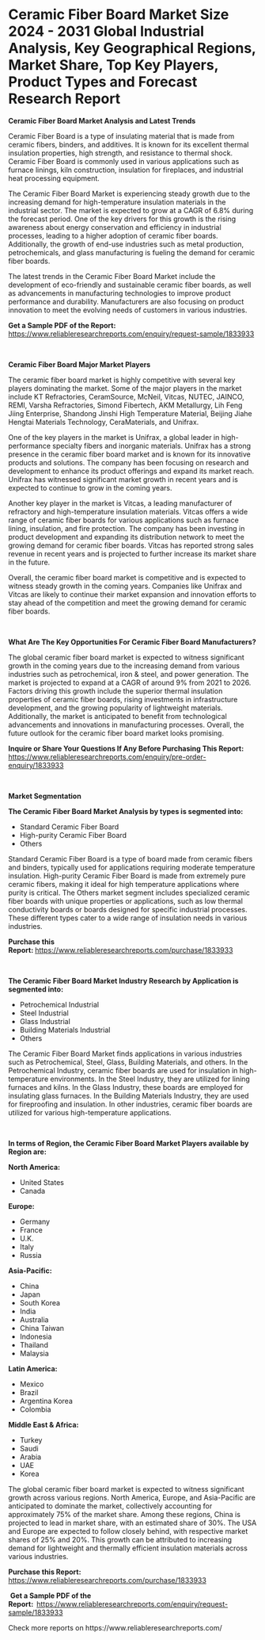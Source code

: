 <p><h1>Ceramic Fiber Board Market Size 2024 - 2031 Global Industrial Analysis, Key Geographical Regions, Market Share, Top Key Players, Product Types and Forecast Research Report</h1></p><p><strong>Ceramic Fiber Board Market Analysis and Latest Trends</strong></p>
<p><p>Ceramic Fiber Board is a type of insulating material that is made from ceramic fibers, binders, and additives. It is known for its excellent thermal insulation properties, high strength, and resistance to thermal shock. Ceramic Fiber Board is commonly used in various applications such as furnace linings, kiln construction, insulation for fireplaces, and industrial heat processing equipment.</p><p>The Ceramic Fiber Board Market is experiencing steady growth due to the increasing demand for high-temperature insulation materials in the industrial sector. The market is expected to grow at a CAGR of 6.8% during the forecast period. One of the key drivers for this growth is the rising awareness about energy conservation and efficiency in industrial processes, leading to a higher adoption of ceramic fiber boards. Additionally, the growth of end-use industries such as metal production, petrochemicals, and glass manufacturing is fueling the demand for ceramic fiber boards.</p><p>The latest trends in the Ceramic Fiber Board Market include the development of eco-friendly and sustainable ceramic fiber boards, as well as advancements in manufacturing technologies to improve product performance and durability. Manufacturers are also focusing on product innovation to meet the evolving needs of customers in various industries.</p></p>
<p><strong>Get a Sample PDF of the Report:&nbsp;</strong> <a href="https://www.reliableresearchreports.com/enquiry/request-sample/1833933">https://www.reliableresearchreports.com/enquiry/request-sample/1833933</a></p>
<p>&nbsp;</p>
<p><strong>Ceramic Fiber Board Major Market Players</strong></p>
<p><p>The ceramic fiber board market is highly competitive with several key players dominating the market. Some of the major players in the market include KT Refractories, CeramSource, McNeil, Vitcas, NUTEC, JAINCO, REMI, Varsha Refractories, Simond Fibertech, AKM Metallurgy, Lih Feng Jiing Enterprise, Shandong Jinshi High Temperature Material, Beijing Jiahe Hengtai Materials Technology, CeraMaterials, and Unifrax.</p><p>One of the key players in the market is Unifrax, a global leader in high-performance specialty fibers and inorganic materials. Unifrax has a strong presence in the ceramic fiber board market and is known for its innovative products and solutions. The company has been focusing on research and development to enhance its product offerings and expand its market reach. Unifrax has witnessed significant market growth in recent years and is expected to continue to grow in the coming years.</p><p>Another key player in the market is Vitcas, a leading manufacturer of refractory and high-temperature insulation materials. Vitcas offers a wide range of ceramic fiber boards for various applications such as furnace lining, insulation, and fire protection. The company has been investing in product development and expanding its distribution network to meet the growing demand for ceramic fiber boards. Vitcas has reported strong sales revenue in recent years and is projected to further increase its market share in the future.</p><p>Overall, the ceramic fiber board market is competitive and is expected to witness steady growth in the coming years. Companies like Unifrax and Vitcas are likely to continue their market expansion and innovation efforts to stay ahead of the competition and meet the growing demand for ceramic fiber boards.</p></p>
<p>&nbsp;</p>
<p><strong>What Are The Key Opportunities For Ceramic Fiber Board Manufacturers?</strong></p>
<p><p>The global ceramic fiber board market is expected to witness significant growth in the coming years due to the increasing demand from various industries such as petrochemical, iron & steel, and power generation. The market is projected to expand at a CAGR of around 9% from 2021 to 2026. Factors driving this growth include the superior thermal insulation properties of ceramic fiber boards, rising investments in infrastructure development, and the growing popularity of lightweight materials. Additionally, the market is anticipated to benefit from technological advancements and innovations in manufacturing processes. Overall, the future outlook for the ceramic fiber board market looks promising.</p></p>
<p><strong>Inquire or Share Your Questions If Any Before Purchasing This Report:</strong> <a href="https://www.reliableresearchreports.com/enquiry/pre-order-enquiry/1833933">https://www.reliableresearchreports.com/enquiry/pre-order-enquiry/1833933</a></p>
<p>&nbsp;</p>
<p><strong>Market Segmentation</strong></p>
<p><strong>The Ceramic Fiber Board Market Analysis by types is segmented into:</strong></p>
<p><ul><li>Standard Ceramic Fiber Board</li><li>High-purity Ceramic Fiber Board</li><li>Others</li></ul></p>
<p><p>Standard Ceramic Fiber Board is a type of board made from ceramic fibers and binders, typically used for applications requiring moderate temperature insulation. High-purity Ceramic Fiber Board is made from extremely pure ceramic fibers, making it ideal for high temperature applications where purity is critical. The Others market segment includes specialized ceramic fiber boards with unique properties or applications, such as low thermal conductivity boards or boards designed for specific industrial processes. These different types cater to a wide range of insulation needs in various industries.</p></p>
<p><strong>Purchase this Report:&nbsp;</strong><a href="https://www.reliableresearchreports.com/purchase/1833933">https://www.reliableresearchreports.com/purchase/1833933</a></p>
<p>&nbsp;</p>
<p><strong>The Ceramic Fiber Board Market Industry Research by Application is segmented into:</strong></p>
<p><ul><li>Petrochemical Industrial</li><li>Steel Industrial</li><li>Glass Industrial</li><li>Building Materials Industrial</li><li>Others</li></ul></p>
<p><p>The Ceramic Fiber Board Market finds applications in various industries such as Petrochemical, Steel, Glass, Building Materials, and others. In the Petrochemical Industry, ceramic fiber boards are used for insulation in high-temperature environments. In the Steel Industry, they are utilized for lining furnaces and kilns. In the Glass Industry, these boards are employed for insulating glass furnaces. In the Building Materials Industry, they are used for fireproofing and insulation. In other industries, ceramic fiber boards are utilized for various high-temperature applications.</p></p>
<p>&nbsp;</p>
<p><strong>In terms of Region, the Ceramic Fiber Board Market Players available by Region are:</strong></p>
<p>
    <p> <strong> North America: </strong>
        <ul>
            <li>United States</li>
            <li>Canada</li>
        </ul>
        </p> 
    <p> <strong> Europe: </strong>
        <ul>
            <li>Germany</li>
            <li>France</li>
            <li>U.K.</li>
            <li>Italy</li>
            <li>Russia</li>
        </ul>
        </p> 
    <p> <strong> Asia-Pacific: </strong>
        <ul>
            <li>China</li>
            <li>Japan</li>
            <li>South Korea</li>
            <li>India</li>
            <li>Australia</li>
            <li>China Taiwan</li>
            <li>Indonesia</li>
            <li>Thailand</li>
            <li>Malaysia</li>
        </ul>
        </p> 
    <p> <strong> Latin America: </strong>
        <ul>
            <li>Mexico</li>
            <li>Brazil</li>
            <li>Argentina Korea</li>
            <li>Colombia</li>
        </ul>
        </p> 
    <p> <strong> Middle East & Africa: </strong>
        <ul>
            <li>Turkey</li>
            <li>Saudi</li>
            <li>Arabia</li>
            <li>UAE</li>
            <li>Korea</li>
        </ul>
    </p>
    </p>
<p><p>The global ceramic fiber board market is expected to witness significant growth across various regions. North America, Europe, and Asia-Pacific are anticipated to dominate the market, collectively accounting for approximately 75% of the market share. Among these regions, China is projected to lead in market share, with an estimated share of 30%. The USA and Europe are expected to follow closely behind, with respective market shares of 25% and 20%. This growth can be attributed to increasing demand for lightweight and thermally efficient insulation materials across various industries.</p></p>
<p><strong>Purchase this Report: </strong><a href="https://www.reliableresearchreports.com/purchase/1833933">https://www.reliableresearchreports.com/purchase/1833933</a></p>
<p>&nbsp;<strong>Get a Sample PDF of the Report:&nbsp;&nbsp;</strong><a href="https://www.reliableresearchreports.com/enquiry/request-sample/1833933">https://www.reliableresearchreports.com/enquiry/request-sample/1833933</a></p>
<p><strong></strong></p>
<p>Check more reports on https://www.reliableresearchreports.com/</p>